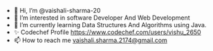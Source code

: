 - 👋 Hi, I’m @vaishali-sharma-20
- 👀 I’m interested in software Developer And Web Development
- 🌱 I’m currently learning Data Structures And Algorithms using Java.
- ✨ Codechef Profile https://www.codechef.com/users/vishu_2650
- 📫 How to reach me vaishali.sharma.2174@gmail.com

<!---
vaishali-sharma-20/vaishali-sharma-20 is a ✨ special ✨ repository because its `README.md` (this file) appears on your GitHub profile.
You can click the Preview link to take a look at your changes.
--->
